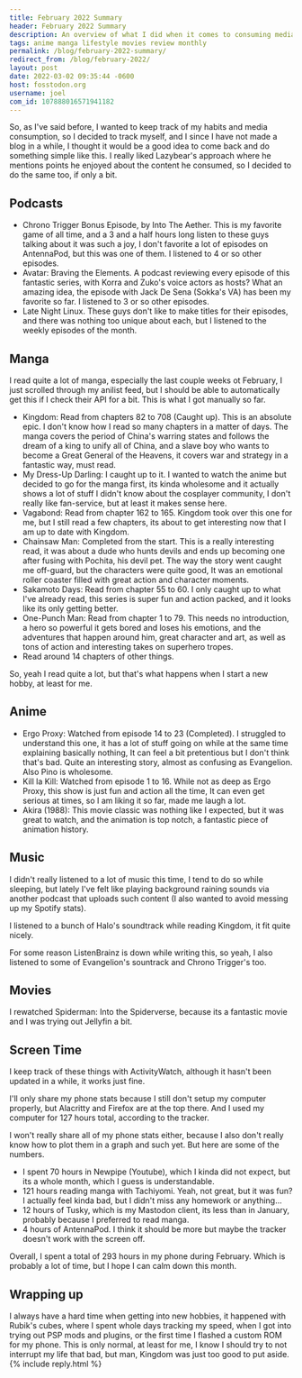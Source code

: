 ```yaml
---
title: February 2022 Summary
header: February 2022 Summary
description: An overview of what I did when it comes to consuming media and spending my free time during February 2022. 
tags: anime manga lifestyle movies review monthly
permalink: /blog/february-2022-summary/
redirect_from: /blog/february-2022/
layout: post
date: 2022-03-02 09:35:44 -0600
host: fosstodon.org
username: joel
com_id: 107888016571941182
---
```


So, as I've said before, I wanted to keep track of my habits and media consumption, so I decided to track myself, and I since I have not made a blog in a while, I thought it would be a good idea to come back and do something simple like this. I really liked Lazybear's approach where he mentions points he enjoyed about the content he consumed, so I decided to do the same too, if only a bit.

## Podcasts

- Chrono Trigger Bonus Episode, by Into The Aether. This is my favorite game of all time, and a 3 and a half hours long listen to these guys talking about it was such a joy, I don't favorite a lot of episodes on AntennaPod, but this was one of them. I listened to 4 or so other episodes.
- Avatar: Braving the Elements. A podcast reviewing every episode of this fantastic series, with Korra and Zuko's voice actors as hosts? What an amazing idea, the episode with Jack De Sena (Sokka's VA) has been my favorite so far. I listened to 3 or so other episodes.
- Late Night Linux. These guys don't like to make titles for their episodes, and there was nothing too unique about each, but I listened to the weekly episodes of the month.

## Manga

I read quite a lot of manga, especially the last couple weeks ot February, I just scrolled through my anilist feed, but I should be able to automatically get this if I check their API for a bit. This is what I got manually so far.

- Kingdom: Read from chapters 82 to 708 (Caught up). This is an absolute epic. I don't know how I read so many chapters in a matter of days. The manga covers the period of China's warring states and follows the dream of a king to unify all of China, and a slave boy who wants to become a Great General of the Heavens, it covers war and strategy in a fantastic way, must read.
- My Dress-Up Darling: I caught up to it. I wanted to watch the anime but decided to go for the manga first, its kinda wholesome and it actually shows a lot of stuff I didn't know about the cosplayer community, I don't really like fan-service, but at least it makes sense here.
- Vagabond: Read from chapter 162 to 165. Kingdom took over this one for me, but I still read a few chapters, its about to get interesting now that I am up to date with Kingdom.
- Chainsaw Man: Completed from the start. This is a really interesting read, it was about a dude who hunts devils and ends up becoming one after fusing with Pochita, his devil pet. The way the story went caught me off-guard, but the characters were quite good, It was an emotional roller coaster filled with great action and character moments.
- Sakamoto Days: Read from chapter 55 to 60. I only caught up to what I've already read, this series is super fun and action packed, and it looks like its only getting better.
- One-Punch Man: Read from chapter 1 to 79. This needs no introduction, a hero so powerful it gets bored and loses his emotions, and the adventures that happen around him, great character and art, as well as tons of action and interesting takes on superhero tropes.
- Read around 14 chapters of other things.

So, yeah I read quite a lot, but that's what happens when I start a new hobby, at least for me.

## Anime

- Ergo Proxy: Watched from episode 14 to 23 (Completed). I struggled to understand this one, it has a lot of stuff going on while at the same time explaining basically nothing, It can feel a bit pretentious but I don't think that's bad. Quite an interesting story, almost as confusing as Evangelion. Also Pino is wholesome.
- Kill la Kill: Watched from episode 1 to 16. While not as deep as Ergo Proxy, this show is just fun and action all the time, It can even get serious at times, so I am liking it so far, made me laugh a lot.
- Akira (1988): This movie classic  was nothing like I expected, but it was great to watch, and the animation is top notch, a fantastic piece of animation history.

## Music

I didn't really listened to a lot of music this time, I tend to do so while sleeping, but lately I've felt like playing background raining sounds via another podcast that uploads such content (I also wanted to avoid messing up my Spotify stats).

I listened to a bunch of Halo's soundtrack while reading Kingdom, it fit quite nicely. 

For some reason ListenBrainz is down while writing this, so yeah, I also listened to some of Evangelion's sountrack and Chrono Trigger's too.

## Movies

I rewatched Spiderman: Into the Spiderverse, because its a fantastic movie and I was trying out Jellyfin a bit.

## Screen Time

I keep track of these things with ActivityWatch, although it hasn't been updated in a while, it works just fine.

I'll only share my phone stats because I still don't setup my computer properly, but Alacritty and Firefox are at the top there. And I used my computer for 127 hours total, according to the tracker.

I won't really share all of my phone stats either, because I also don't really know how to plot them in a graph and such yet. But here are some of the numbers.

- I spent 70 hours in Newpipe (Youtube), which I kinda did not expect, but its a whole month, which I guess is understandable.
- 121 hours reading manga with Tachiyomi. Yeah, not great, but it was fun? I actually feel kinda bad, but I didn't miss any homework or anything...
- 12 hours of Tusky, which is my Mastodon client, its less than in January, probably because I preferred to read manga.
- 4 hours of AntennaPod. I think it should be more but maybe the tracker doesn't work with the screen off.

Overall, I spent a total of 293 hours in my phone during February. Which is probably a lot of time, but I hope I can calm down this month.

## Wrapping up

I always have a hard time when getting into new hobbies, it happened with Rubik's cubes, where I spent whole days tracking my speed, when I got into trying out PSP mods and plugins, or the first time I flashed a custom ROM for my phone. This is only normal, at least for me, I know I should try to not interrupt my life that bad, but man, Kingdom was just too good to put aside.
{% include reply.html %}
